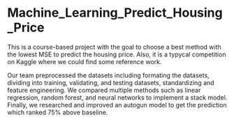 # Machine_Learning_Predict_Housing_Price

This is a course-based project with the goal to choose a best method with the lowest MSE to predict the housing price. Also, it is a typycal competition on Kaggle where we could find some reference work.

Our team preprocessed the datasets including formating the datasets, dividing into training, validating, and testing datasets, standardizing and feature engineering. We compared multiple methods such as linear regression, random forest, and neural networks to implement a stack model. Finally, we researched and improved an autogun model to get the prediction which ranked 75% above baseline.


